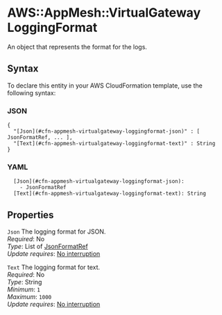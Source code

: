 # AWS::AppMesh::VirtualGateway LoggingFormat<a name="aws-properties-appmesh-virtualgateway-loggingformat"></a>

An object that represents the format for the logs\.

## Syntax<a name="aws-properties-appmesh-virtualgateway-loggingformat-syntax"></a>

To declare this entity in your AWS CloudFormation template, use the following syntax:

### JSON<a name="aws-properties-appmesh-virtualgateway-loggingformat-syntax.json"></a>

```
{
  "[Json](#cfn-appmesh-virtualgateway-loggingformat-json)" : [ JsonFormatRef, ... ],
  "[Text](#cfn-appmesh-virtualgateway-loggingformat-text)" : String
}
```

### YAML<a name="aws-properties-appmesh-virtualgateway-loggingformat-syntax.yaml"></a>

```
  [Json](#cfn-appmesh-virtualgateway-loggingformat-json): 
    - JsonFormatRef
  [Text](#cfn-appmesh-virtualgateway-loggingformat-text): String
```

## Properties<a name="aws-properties-appmesh-virtualgateway-loggingformat-properties"></a>

`Json`  <a name="cfn-appmesh-virtualgateway-loggingformat-json"></a>
The logging format for JSON\.  
*Required*: No  
*Type*: List of [JsonFormatRef](aws-properties-appmesh-virtualgateway-jsonformatref.md)  
*Update requires*: [No interruption](https://docs.aws.amazon.com/AWSCloudFormation/latest/UserGuide/using-cfn-updating-stacks-update-behaviors.html#update-no-interrupt)

`Text`  <a name="cfn-appmesh-virtualgateway-loggingformat-text"></a>
The logging format for text\.  
*Required*: No  
*Type*: String  
*Minimum*: `1`  
*Maximum*: `1000`  
*Update requires*: [No interruption](https://docs.aws.amazon.com/AWSCloudFormation/latest/UserGuide/using-cfn-updating-stacks-update-behaviors.html#update-no-interrupt)